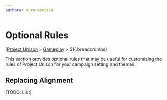 ```yaml
---
authors: auroraamissa
---
```


# Optional Rules
[[Project Unison]() > [Gameplay]() > $]{.breadcrumbs}

This section provides optional rules that may be useful for customizing the rules of Project Unison for your campaign setting and themes.

## Replacing Alignment

[TODO: List]
